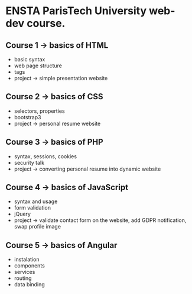 # ENSTA ParisTech University web-dev course.

## Course 1 -> basics of HTML
- basic syntax
- web page structure
- tags
- project -> simple presentation website

## Course 2 -> basics of CSS
- selectors, properties
- bootstrap3
- project -> personal resume website

## Course 3 -> basics of PHP
- syntax, sessions, cookies
- security talk
- project -> converting personal resume into dynamic website

## Course 4 -> basics of JavaScript
- syntax and usage
- form validation
- jQuery
- project -> validate contact form on the website, add GDPR notification, swap profile image

## Course 5 -> basics of Angular
- instalation
- components
- services
- routing
- data binding
